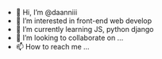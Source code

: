 - 👋 Hi, I’m @daanniii
- 👀 I’m interested in front-end web develop
- 🌱 I’m currently learning JS, python django
- 💞️ I’m looking to collaborate on ...
- 📫 How to reach me ...

<!---
daanniii/daanniii is a ✨ special ✨ repository because its `README.md` (this file) appears on your GitHub profile.
You can click the Preview link to take a look at your changes.
--->
